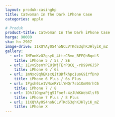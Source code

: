 ```yaml
---
layout: produk-casinghp
title: Catwoman In The Dark iPhone Case
categories: apple

# Produk
product-title: Catwoman In The Dark iPhone Case
harga: 90000
sku: hn-2907
image-drive: 11KQYAy0S4noNCLVTKdS3qhKJHlyiK_mZ
gallery:
  - url: 1MFonKvO2gsyU_4ttrCRvo_BFEQhRqoLS
    title: iPhone 5 / 5s / SE
  - url: 1EvvSbsnYPEUjWjTErPQCQ_-rD99V6J5P
    title: iPhone 6 / 6s
  - url: 1mNxc8qhEKsxQitQDfkhpcIuoG9iYfDn0
    title: iPhone 6 Plus / 6s Plus
  - url: 1Pgsh0Le1VNxeRYLlYHQr7sb1OmN4rhC6
    title: iPhone 7 / 8
  - url: 1DhJ1OqyaPjg5IFoef-4zJUWKWebXlsfB
    title: iPhone 7 Plus / 8 Plus
  - url: 11KQYAy0S4noNCLVTKdS3qhKJHlyiK_mZ
    title: iPhone X
---
```


